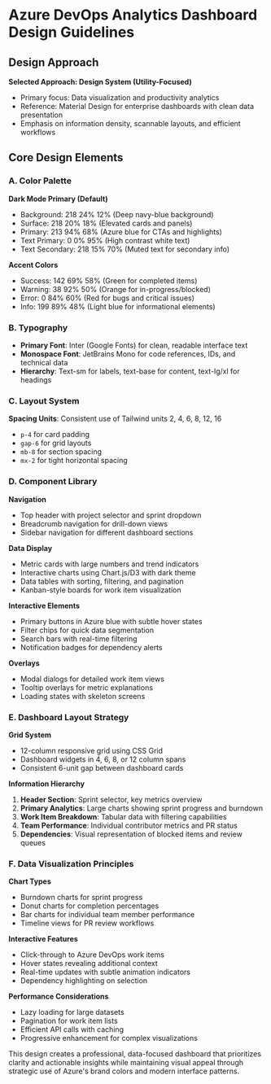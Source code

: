 # Azure DevOps Analytics Dashboard Design Guidelines

## Design Approach

**Selected Approach: Design System (Utility-Focused)**
- Primary focus: Data visualization and productivity analytics
- Reference: Material Design for enterprise dashboards with clean data presentation
- Emphasis on information density, scannable layouts, and efficient workflows

## Core Design Elements

### A. Color Palette
**Dark Mode Primary (Default)**
- Background: 218 24% 12% (Deep navy-blue background)
- Surface: 218 20% 18% (Elevated cards and panels)
- Primary: 213 94% 68% (Azure blue for CTAs and highlights)
- Text Primary: 0 0% 95% (High contrast white text)
- Text Secondary: 218 15% 70% (Muted text for secondary info)

**Accent Colors**
- Success: 142 69% 58% (Green for completed items)
- Warning: 38 92% 50% (Orange for in-progress/blocked)
- Error: 0 84% 60% (Red for bugs and critical issues)
- Info: 199 89% 48% (Light blue for informational elements)

### B. Typography
- **Primary Font**: Inter (Google Fonts) for clean, readable interface text
- **Monospace Font**: JetBrains Mono for code references, IDs, and technical data
- **Hierarchy**: Text-sm for labels, text-base for content, text-lg/xl for headings

### C. Layout System
**Spacing Units**: Consistent use of Tailwind units 2, 4, 6, 8, 12, 16
- `p-4` for card padding
- `gap-6` for grid layouts
- `mb-8` for section spacing
- `mx-2` for tight horizontal spacing

### D. Component Library

**Navigation**
- Top header with project selector and sprint dropdown
- Breadcrumb navigation for drill-down views
- Sidebar navigation for different dashboard sections

**Data Display**
- Metric cards with large numbers and trend indicators
- Interactive charts using Chart.js/D3 with dark theme
- Data tables with sorting, filtering, and pagination
- Kanban-style boards for work item visualization

**Interactive Elements**
- Primary buttons in Azure blue with subtle hover states
- Filter chips for quick data segmentation
- Search bars with real-time filtering
- Notification badges for dependency alerts

**Overlays**
- Modal dialogs for detailed work item views
- Tooltip overlays for metric explanations
- Loading states with skeleton screens

### E. Dashboard Layout Strategy

**Grid System**
- 12-column responsive grid using CSS Grid
- Dashboard widgets in 4, 6, 8, or 12 column spans
- Consistent 6-unit gap between dashboard cards

**Information Hierarchy**
1. **Header Section**: Sprint selector, key metrics overview
2. **Primary Analytics**: Large charts showing sprint progress and burndown
3. **Work Item Breakdown**: Tabular data with filtering capabilities
4. **Team Performance**: Individual contributor metrics and PR status
5. **Dependencies**: Visual representation of blocked items and review queues

### F. Data Visualization Principles

**Chart Types**
- Burndown charts for sprint progress
- Donut charts for completion percentages
- Bar charts for individual team member performance
- Timeline views for PR review workflows

**Interactive Features**
- Click-through to Azure DevOps work items
- Hover states revealing additional context
- Real-time updates with subtle animation indicators
- Dependency highlighting on selection

**Performance Considerations**
- Lazy loading for large datasets
- Pagination for work item lists
- Efficient API calls with caching
- Progressive enhancement for complex visualizations

This design creates a professional, data-focused dashboard that prioritizes clarity and actionable insights while maintaining visual appeal through strategic use of Azure's brand colors and modern interface patterns.